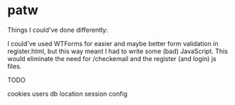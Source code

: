 # patw

Things I could've done differently:

I could've used WTForms for easier and maybe better form validation in register.html, but this way meant I had to write some (bad) JavaScript. This would eliminate the need for /checkemail and the register (and login) js files.

TODO

cookies
users db
location
session config
